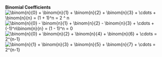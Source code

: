 **Binomial Coefficients**  
<img src="https://tex.s2cms.ru/svg/%5Cbinom%7Bn%7D%7B0%7D%20%2B%20%5Cbinom%7Bn%7D%7B1%7D%20%2B%20%5Cbinom%7Bn%7D%7B2%7D%20%2B%20%5Cbinom%7Bn%7D%7B3%7D%20%2B%20%5Ccdots%20%2B%20%5Cbinom%7Bn%7D%7Bn%7D%20%3D%20(1%20%2B%201)%5En%20%3D%202%20%5E%20n" alt="\binom{n}{0} + \binom{n}{1} + \binom{n}{2} + \binom{n}{3} + \cdots + \binom{n}{n} = (1 + 1)^n = 2 ^ n" />  
<img src="https://tex.s2cms.ru/svg/%5Cbinom%7Bn%7D%7B0%7D%20-%20%5Cbinom%7Bn%7D%7B1%7D%20%2B%20%5Cbinom%7Bn%7D%7B2%7D%20-%20%5Cbinom%7Bn%7D%7B3%7D%20%2B%20%5Ccdots%20%2B%20(-1)%5En%5Cbinom%7Bn%7D%7Bn%7D%20%3D%20(1%20-%201)%5En%20%3D%200" alt="\binom{n}{0} - \binom{n}{1} + \binom{n}{2} - \binom{n}{3} + \cdots + (-1)^n\binom{n}{n} = (1 - 1)^n = 0" />  
<img src="https://tex.s2cms.ru/svg/%5Cbinom%7Bn%7D%7B0%7D%20%2B%20%5Cbinom%7Bn%7D%7B2%7D%20%2B%20%5Cbinom%7Bn%7D%7B4%7D%20%2B%20%5Cbinom%7Bn%7D%7B6%7D%20%2B%20%5Ccdots%20%3D%202%5E%7Bn-1%7D" alt="\binom{n}{0} + \binom{n}{2} + \binom{n}{4} + \binom{n}{6} + \cdots = 2^{n-1}" />  
<img src="https://tex.s2cms.ru/svg/%5Cbinom%7Bn%7D%7B1%7D%20%2B%20%5Cbinom%7Bn%7D%7B3%7D%20%2B%20%5Cbinom%7Bn%7D%7B5%7D%20%2B%20%5Cbinom%7Bn%7D%7B7%7D%20%2B%20%5Ccdots%20%3D%202%5E%7Bn-1%7D" alt="\binom{n}{1} + \binom{n}{3} + \binom{n}{5} + \binom{n}{7} + \cdots = 2^{n-1}" />  
